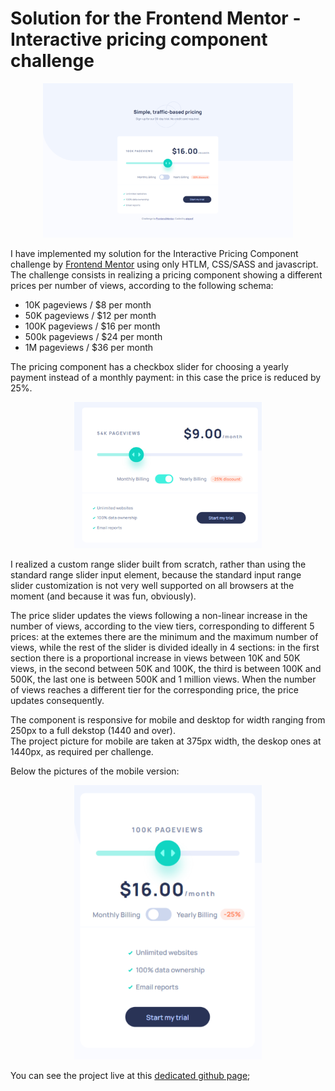 # Solution for the Frontend Mentor - Interactive pricing component challenge

<p align="center">
<img  src="./src/preview-images/desktop_big.png" width="400" alt="full desktop preview">
</p>

I have implemented my solution for the Interactive Pricing Component challenge by [Frontend Mentor](https://www.frontendmentor.io) using only HTLM, CSS/SASS and javascript.
The challenge consists in realizing a pricing component showing a different prices per number of views, according to the following schema:

- 10K pageviews / $8 per month
- 50K pageviews / $12 per month
- 100K pageviews / $16 per month
- 500k pageviews / $24 per month
- 1M pageviews / $36 per month

The pricing component has a checkbox slider for choosing a yearly payment instead of a monthly payment: in this case the price is reduced by 25%.

<p align="center">
<img  src="./src/preview-images/active_discount.png" width="300">
</p>

I realized a custom range slider built from scratch, rather than using the standard range slider input element, because the standard input range slider customization is not very well supported on all browsers at the moment (and because it was fun, obviously). <br>

The price slider updates the views following a non-linear increase in the number of views, according to the view tiers, corresponding to different 5 prices: at the extemes there are the minimum and the maximum number of views, while the rest of the slider is divided ideally in 4 sections: in the first section there is a proportional increase in views between 10K and 50K views, in the second between 50K and 100K, the third is between 100K and 500K, the last one is between 500K and 1 million views. When the number of views reaches a different tier for the corresponding price, the price updates consequently.

The component is responsive for mobile and desktop for width ranging from 250px to a full dekstop (1440 and over). <br>
The project picture for mobile are taken at 375px width, the deskop ones at 1440px, as required per challenge. <br>

Below the pictures of the mobile version:

<p align="center">
<img  src="./src/preview-images/mobile375.png" width="300">
</p>

You can see the project live at this [dedicated github page](https://github.com/aleperf/article-preview-component);
